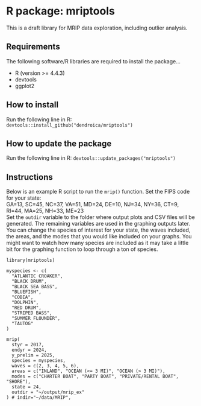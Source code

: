 # R package: mriptools
This is a draft library for MRIP data exploration, including outlier analysis. 

## Requirements  
The following software/R libraries are required to install the package...  

- R (version >= 4.4.3)
- devtools
- ggplot2

## How to install  
Run the following line in R: `devtools::install_github("dendroica/mriptools")`

## How to update the package  
Run the following line in R: `devtools::update_packages("mriptools")`

## Instructions  
Below is an example R script to run the `mrip()` function. Set the FIPS code for your state:  
GA=13, SC=45, NC=37, VA=51, MD=24, DE=10, NJ=34, NY=36, CT=9, RI=44, MA=25, NH=33, ME=23  
Set the `outdir` variable to the folder where output plots and CSV files will be generated. The remaining variables are used in the graphing outputs later. You can change the species of interest for your state, the waves included, the areas, and the modes that you would like included on your graphs. You might want to watch how many species are included as it may take a little bit for the graphing function to loop through a ton of species.

```
library(mriptools)

myspecies <- c(
  "ATLANTIC CROAKER",
  "BLACK DRUM",
  "BLACK SEA BASS",
  "BLUEFISH",
  "COBIA",
  "DOLPHIN",
  "RED DRUM",
  "STRIPED BASS",
  "SUMMER FLOUNDER",
  "TAUTOG"
)

mrip(
  styr = 2017,
  endyr = 2024,
  y_prelim = 2025,
  species = myspecies,
  waves = c(2, 3, 4, 5, 6),
  areas = c("INLAND", "OCEAN (<= 3 MI)", "OCEAN (> 3 MI)"),
  modes = c("CHARTER BOAT", "PARTY BOAT", "PRIVATE/RENTAL BOAT", "SHORE"),
  state = 24,
  outdir = "~/output/mrip_ex"
) # indir="~/data/MRIP",
```
